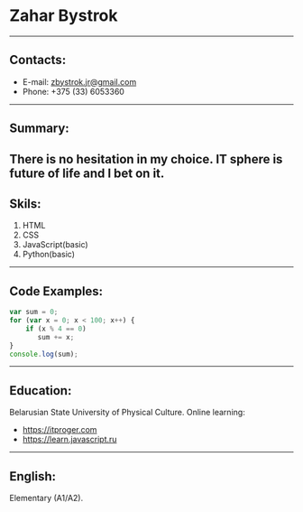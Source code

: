# **Zahar Bystrok**
 ---
## Contacts:
 * E-mail: zbystrok.jr@gmail.com
 * Phone: +375 (33) 6053360
 ---
## Summary:
  There is no hesitation in my choice. IT sphere is future of life and I bet on it.
---
## Skils:
 1. HTML
 2. CSS
 3. JavaScript(basic)
 4. Python(basic)
 ---
## Code Examples:
```JavaScript
var sum = 0;
for (var x = 0; x < 100; x++) {
    if (x % 4 == 0)
       sum += x;
}
console.log(sum);
```
---
## Education:
 Belarusian State University of Physical Culture.
 Online learning:
* https://itproger.com
* https://learn.javascript.ru       
---
## English:
 Elementary (A1/A2).
